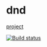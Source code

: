 # dnd

[project](https://lana2810.github.io/ahj-dnd/)

[![Build status](https://ci.appveyor.com/api/projects/status/cvptyx9k0u2adv2m/branch/master?svg=true)](https://ci.appveyor.com/project/lana2810/ahj-forms/branch/master)
